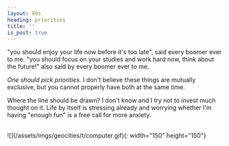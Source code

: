 ```yaml
---
layout: 90s
heading: priorities
title: ''
is_post: true
---
```


"you should enjoy your life now before it's too late", said every boomer ever
to me. "you should focus on your studies and work hard now, think about the
future!" also said by every boomer ever to me.

_One should pick priorities._ I don't believe these things are mutually
exclusive, but you cannot properly have both at the same time.

Where the line should be drawn? I don't know and I try not to invest much
thought on it. Life by itself is stressing already and worrying whether I'm
having "enough fun" is a free call for more anxiety.

<br />
![](/assets/imgs/geocities/t/computer.gif){: width="150" height="150"}
